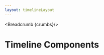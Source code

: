```yaml
---
layout: timelineLayout
---
```


<script>
	import { Card, Breadcrumb } from '$lib/index';
	let divClass = 'max-w-xs bg-white rounded-lg border border-gray-200 shadow-md dark:bg-gray-800 dark:border-gray-700';

  let crumbs = [
    {
      label:'Home',
      href:'/'
    },
    {
      label:'Timelines',
      href:'/timelines/'
    },
  ]
</script>

<Breadcrumb {crumbs}/>

<h1 class="text-3xl w-full dark:text-white py-8">Timeline Components</h1>

<div class="p-4">
	<Card {divClass} img="/images/timeline.webp" btnColor="red" header="Default" link="/timelines/default" btnLabel="Read more" />
</div>
<div class="p-4">
	<Card {divClass} img="/images/timeline.webp" btnColor="green" header="Vertical" link="/timelines/vertical" btnLabel="Read more" />
</div>
<div class="p-4">
	<Card {divClass} img="/images/timeline.webp" btnColor="purple" header="Horizontal" link="/timelines/horizontal" btnLabel="Read more" />
</div>
<div class="p-4">
	<Card {divClass} img="/images/timeline.webp" btnColor="pink" header="Activity" link="/timelines/activity" btnLabel="Read more" />
</div>
<div class="p-4">
	<Card {divClass} img="/images/timeline.webp" btnColor="indigo" header="Group" link="/timelines/group" btnLabel="Read more" />
</div>

